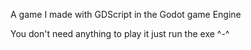 A game I made with GDScript in the Godot game Engine  

You don't need anything to play it just run the exe ^-^
